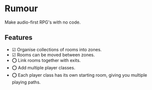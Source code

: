 # Rumour

Make audio-first RPG's with no code.

## Features

- ☑ Organise collections of rooms into zones.
- ☑ Rooms can be moved between zones.
- ⭕ Link rooms together with exits.
- ⭕ Add multiple player classes.
- ⭕ Each player class has its own starting room, giving you multiple playing paths.
